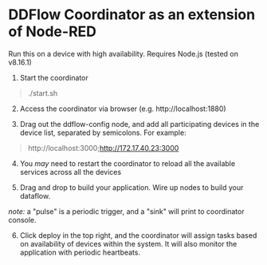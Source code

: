 # DDFlow Coordinator as an extension of Node-RED

Run this on a device with high availability. Requires Node.js (tested on v8.16.1)

1. Start the coordinator

> ./start.sh

2. Access the coordinator via browser (e.g. http://localhost:1880)

3. Drag out the ddflow-config node, and add all participating devices in the device list, separated by semicolons. For example:

> http://localhost:3000;http://172.17.40.23:3000

4. You *may* need to restart the coordinator to reload all the available services across all the devices

5. Drag and drop to build your application. Wire up nodes to build your dataflow. 

*note:* a "pulse" is a periodic trigger, and a "sink" will print to coordinator console.

6. Click deploy in the top right, and the coordinator will assign tasks based on availability of devices within the system. It will also monitor the application with periodic heartbeats.